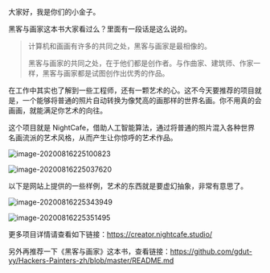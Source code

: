 大家好，我是你们的小金子。

黑客与画家这本书大家看过么？里面有一段话是这么说的。

>计算机和画画有许多的共同之处，黑客与画家是最相像的。
>
>黑客与画家的共同之处，在于他们都是创作者。与作曲家、建筑师、作家一样，黑客与画家都是试图创作出优秀的作品。

在工作中其实也了解到一些工程师，还有一颗艺术的心。这不今天要推荐的项目就是，一个能够将普通的照片自动转换为像梵高的画那样的世界名画。你不用真的会画画，就能满足你艺术的向往。

这个项目就是 NightCafe，借助人工智能算法，通过将普通的照片混入各种世界名画流派的艺术风格，从而产生让你惊呼的艺术作品。

![image-20200816225100823](https://7465-test-3c9b5e-1-1301419220.tcb.qcloud.la/mac_github_images/compress_image-20200816225100823.png)

![image-20200816225037620](https://7465-test-3c9b5e-1-1301419220.tcb.qcloud.la/mac_github_images/compress_image-20200816225037620.png)

以下是网站上提供的一些样例，艺术的东西就是要虚幻抽象，非常有意思了。

![image-20200816225343949](https://7465-test-3c9b5e-1-1301419220.tcb.qcloud.la/mac_github_images/compress_image-20200816225343949.png)

![image-20200816225351495](https://7465-test-3c9b5e-1-1301419220.tcb.qcloud.la/mac_github_images/compress_image-20200816225351495.png)

更多项目详情请查看如下链接：https://creator.nightcafe.studio/

另外再推荐一下《黑客与画家》这本书，查看链接：https://github.com/gdut-yy/Hackers-Painters-zh/blob/master/README.md